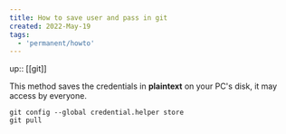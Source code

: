 ```yaml
---
title: How to save user and pass in git
created: 2022-May-19
tags:
  - 'permanent/howto'
---
```

up:: [[git]]

This method saves the credentials in **plaintext** on your PC's disk, it may access by everyone.

```shell
git config --global credential.helper store
git pull
```




